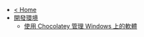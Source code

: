 * [< Home](/)
* [開發環境](/wiki/[00]開發環境/)
  * [使用 Chocolatey 管理 Windows 上的軟體](/wiki/[00]開發環境/[00]使用%20Chocolatey%20管理%20Windows%20上的軟體)
